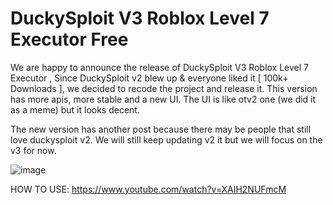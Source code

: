 # DuckySploit V3 Roblox Level 7 Executor Free

We are happy to announce the release of DuckySploit V3 Roblox Level 7 Executor , Since DuckySploit v2 blew up & everyone liked it [ 100k+ Downloads ], we decided to recode the project and release it. This version has more apis, more stable and a new UI. The UI is like otv2 one (we did it as a meme) but it looks decent.

The new version has another post because there may be people that still love duckysploit v2. We will still keep updating v2 it but we will focus on the v3 for now.

![image](https://user-images.githubusercontent.com/116805040/232957020-e599cf5b-4edb-48ca-a701-2b8e2a4c787b.png)

HOW TO USE: https://www.youtube.com/watch?v=XAIH2NUFmcM
